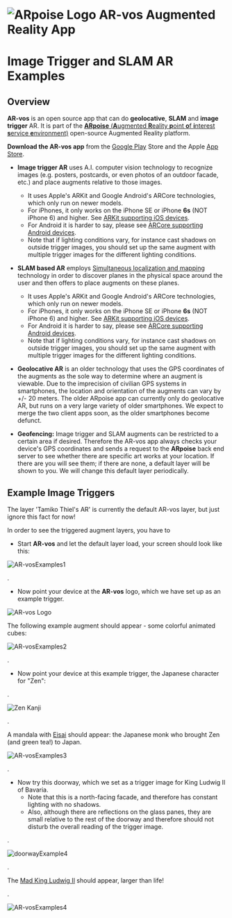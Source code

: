 # ![ARpoise Logo](/images/arvos_logo-sprite_rounded128sq.png) AR-vos Augmented Reality App
# Image Trigger and SLAM AR Examples

## Overview

**AR-vos** is an open source app that can do **geolocative**, **SLAM** and **image trigger** AR. It is part of the [**ARpoise** (**A**ugmented **R**eality **p**oint **o**f **i**nterest **s**ervice **e**nvironment)](http://arpoise.com/) open-source Augmented Reality platform.

**Download the AR-vos app** from the [Google Play](https://play.google.com/store/apps/details?id=com.arpoise.ARvos) Store and the Apple [App Store](https://apps.apple.com/us/app/ar-vos/id1483218444). 

- **Image trigger AR** uses A.I. computer vision technology to recognize images (e.g. posters, postcards, or even photos of an outdoor facade, etc.) and place augments relative to those images. 
  - It uses Apple's ARKit and Google Android's ARCore technologies, which only run on newer models.
  - For iPhones, it only works on the iPhone SE or iPhone **6s** (NOT iPhone 6) and higher. See [ARKit supporting iOS devices](https://developer.apple.com/library/archive/documentation/DeviceInformation/Reference/iOSDeviceCompatibility/DeviceCompatibilityMatrix/DeviceCompatibilityMatrix.html).
  - For Android it is harder to say, please see [ARCore supporting Android devices](https://developers.google.com/ar/discover/supported-devices).
  - Note that if lighting conditions vary, for instance cast shadows on outside trigger images, you should set up the same augment with multiple trigger images for the different lighting conditions.

- **SLAM based AR** employs [Simultaneous localization and mapping](https://en.wikipedia.org/wiki/Simultaneous_localization_and_mapping) technology in order to discover planes in the physical space around the user and then offers to place augments on these planes. 
  - It uses Apple's ARKit and Google Android's ARCore technologies, which only run on newer models.
  - For iPhones, it only works on the iPhone SE or iPhone **6s** (NOT iPhone 6) and higher. See [ARKit supporting iOS devices](https://developer.apple.com/library/archive/documentation/DeviceInformation/Reference/iOSDeviceCompatibility/DeviceCompatibilityMatrix/DeviceCompatibilityMatrix.html).
  - For Android it is harder to say, please see [ARCore supporting Android devices](https://developers.google.com/ar/discover/supported-devices).
  - Note that if lighting conditions vary, for instance cast shadows on outside trigger images, you should set up the same augment with multiple trigger images for the different lighting conditions.
  
- **Geolocative AR** is an older technology that uses the GPS coordinates of the augments as the sole way to determine where an augment is viewable. Due to the imprecision of civilian GPS systems in smartphones, the location and orientation of the augments can vary by +/- 20 meters. The older ARpoise app can currently only do geolocative AR, but runs on a very large variety of older smartphones. We expect to merge the two client apps soon, as the older smartphones become defunct. 

- **Geofencing:** Image trigger and SLAM augments can be restricted to a certain area if desired. Therefore the AR-vos app always checks your device's GPS coordinates and sends a request to the **ARpoise** back end server to see whether there are specific art works at your location. If there are you will see them; if there are none, a default layer will be shown to you. We will change this default layer periodically.

## Example Image Triggers
The layer 'Tamiko Thiel's AR' is currently the default AR-vos layer, but just ignore this fact for now!

In order to see the triggered augment layers, you have to

- Start **AR-vos** and let the default layer load, your screen should look like this:

![AR-vosExamples1](/images/AR-vosExamples1a_800w.png)

. 

- Now point your device at the **AR-vos** logo, which we have set up as an example trigger.

![AR-vos Logo](/images/AR-vosExamples2a_logo800x600.png)

The following example augment should appear - some colorful animated cubes:

![AR-vosExamples2](/images/AR-vosExamples2a_800w.png)

. 

- Now point your device at this example trigger, the Japanese character for "Zen":

.

![Zen Kanji](/images/AR-vosExamples3a_Zen800x600.png)

.

A mandala with [Eisai](https://en.wikipedia.org/wiki/Eisai) should appear: the Japanese monk who brought Zen (and green tea!) to Japan.

![AR-vosExamples3](/images/AR-vosExamples3a_800w.png)

. 

- Now try this doorway, which we set as a trigger image for King Ludwig II of Bavaria. 
  - Note that this is a north-facing facade, and therefore has constant lighting with no shadows. 
  - Also, although there are reflections on the glass panes, they are small relative to the rest of the doorway and therefore should not disturb the overall reading of the trigger image.

. 

![doorwayExample4](/images/AR-vosExamples4a_doorTrigger_800h.png)

. 

The [Mad King Ludwig II](https://en.wikipedia.org/wiki/Ludwig_II_of_Bavaria) should appear, larger than life! 

. 

![AR-vosExamples4](/images/AR-vosExamples4a_800h.png)


